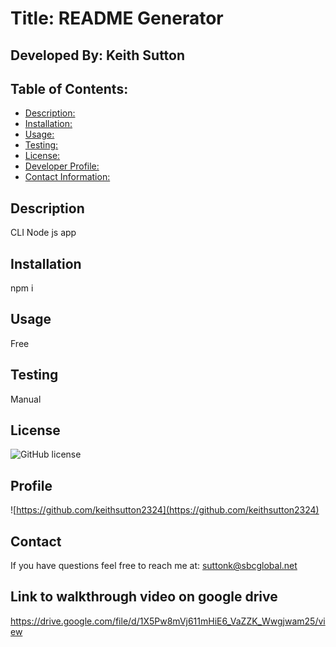 
# Title: README Generator

## Developed By: Keith Sutton

## Table of Contents:
* [Description: ](#description)
* [Installation: ](#installation)
* [Usage: ](#usage) 
* [Testing: ](#testing) 
* [License: ](#license) 
* [Developer Profile: ](#profile) 
* [Contact Information: ](#contact) 

## Description
CLI Node js app

## Installation
npm i

## Usage
Free

## Testing
Manual

## License
![GitHub license](https://img.shields.io/badge/license-MIT-blue.svg)

## Profile
![https://github.com/keithsutton2324](https://github.com/keithsutton2324)

## Contact
If you have questions feel free to reach me at: suttonk@sbcglobal.net

## Link to walkthrough video on google drive
https://drive.google.com/file/d/1X5Pw8mVj611mHiE6_VaZZK_Wwgjwam25/view    